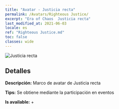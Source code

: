 ```yaml
---
title: "Avatar - Justicia recta"
permalink: /Avatars/Righteous Justice/
excerpt: "Era of Chaos  Justicia recta"
last_modified_at: 2021-06-03
locale: es
ref: "Righteous Justice.md"
toc: false
classes: wide
---
```

 ![Justicia recta](/images/a/avatarFrame_74.png)

## Detalles

 **Descripción:** Marco de avatar de Justicia recta 

 **Tips:** Se obtiene mediante la participación en eventos 

 **Is available:**  + 

